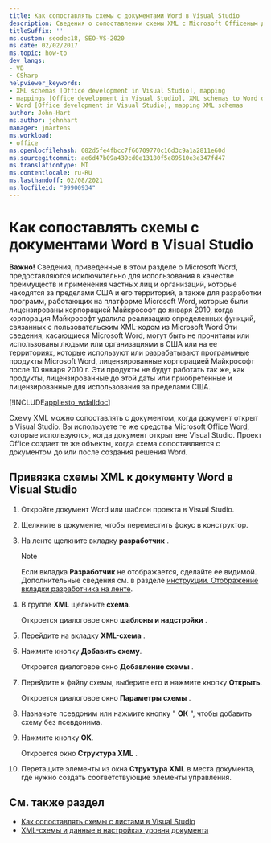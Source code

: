 ```yaml
---
title: Как сопоставлять схемы с документами Word в Visual Studio
description: Сведения о сопоставлении схемы XML с Microsoft Officeным документом Word, когда документ открыт в Visual Studio.
titleSuffix: ''
ms.custom: seodec18, SEO-VS-2020
ms.date: 02/02/2017
ms.topic: how-to
dev_langs:
- VB
- CSharp
helpviewer_keywords:
- XML schemas [Office development in Visual Studio], mapping
- mappings [Office development in Visual Studio], XML schemas to Word documents
- Word [Office development in Visual Studio], mapping XML schemas
author: John-Hart
ms.author: johnhart
manager: jmartens
ms.workload:
- office
ms.openlocfilehash: 082d5fe4fbcc7f66709770c16d3c9a1a2811e60d
ms.sourcegitcommit: ae6d47b09a439cd0e13180f5e89510e3e347fd47
ms.translationtype: MT
ms.contentlocale: ru-RU
ms.lasthandoff: 02/08/2021
ms.locfileid: "99900934"
---
```

# <a name="how-to-map-schemas-to-word-documents-inside-visual-studio"></a>Как сопоставлять схемы с документами Word в Visual Studio
  **Важно!** Сведения, приведенные в этом разделе о Microsoft Word, предоставляются исключительно для использования в качестве преимуществ и применения частных лиц и организаций, которые находятся за пределами США и его территорий, а также для разработки программ, работающих на платформе Microsoft Word, которые были лицензированы корпорацией Майкрософт до января 2010, когда корпорация Майкрософт удалила реализацию определенных функций, связанных с пользовательским XML-кодом из Microsoft Word Эти сведения, касающиеся Microsoft Word, могут быть не прочитаны или использованы людьми или организациями в США или на ее территориях, которые используют или разрабатывают программные продукты Microsoft Word, лицензированные корпорацией Майкрософт после 10 января 2010 г. Эти продукты не будут работать так же, как продукты, лицензированные до этой даты или приобретенные и лицензированные для использования за пределами США.

 [!INCLUDE[appliesto_wdalldoc](../vsto/includes/appliesto-wdalldoc-md.md)]

 Схему XML можно сопоставлять с документом, когда документ открыт в Visual Studio. Вы используете те же средства Microsoft Office Word, которые используются, когда документ открыт вне Visual Studio. Проект Office создает те же объекты, когда схема сопоставляется с документом до или после создания решения Word.

## <a name="to-map-an-xml-schema-to-a-word-document-in-visual-studio"></a>Привязка схемы XML к документу Word в Visual Studio

1. Откройте документ Word или шаблон проекта в Visual Studio.

2. Щелкните в документе, чтобы переместить фокус в конструктор.

3. На ленте щелкните вкладку **разработчик** .

    > [!NOTE]
    > Если вкладка **Разработчик** не отображается, сделайте ее видимой. Дополнительные сведения см. в разделе [инструкции. Отображение вкладки разработчика на ленте](../vsto/how-to-show-the-developer-tab-on-the-ribbon.md).

4. В группе **XML** щелкните **схема**.

     Откроется диалоговое окно **шаблоны и надстройки** .

5. Перейдите на вкладку **XML-схема** .

6. Нажмите кнопку **Добавить схему**.

     Откроется диалоговое окно **Добавление схемы** .

7. Перейдите к файлу схемы, выберите его и нажмите кнопку **Открыть**.

     Откроется диалоговое окно **Параметры схемы** .

8. Назначьте псевдоним или нажмите кнопку " **ОК** ", чтобы добавить схему без псевдонима.

9. Нажмите кнопку **OK**.

     Откроется окно **Структура XML** .

10. Перетащите элементы из окна **Структура XML** в места документа, где нужно создать соответствующие элементы управления.

## <a name="see-also"></a>См. также раздел
- [Как сопоставлять схемы с листами в Visual Studio](../vsto/how-to-map-schemas-to-worksheets-inside-visual-studio.md)
- [XML-схемы и данные в настройках уровня документа](../vsto/xml-schemas-and-data-in-document-level-customizations.md)
